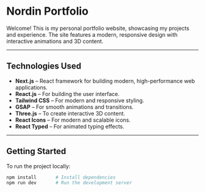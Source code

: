 # Nordin Portfolio

Welcome! This is my personal portfolio website, showcasing my projects and experience. The site features a modern, responsive design with interactive animations and 3D content.

---

## Technologies Used

- **Next.js** – React framework for building modern, high-performance web applications.
- **React.js** – For building the user interface.
- **Tailwind CSS** – For modern and responsive styling.
- **GSAP** – For smooth animations and transitions.
- **Three.js** – To create interactive 3D content.
- **React Icons** – For modern and scalable icons.
- **React Typed** – For animated typing effects.

---

## Getting Started

To run the project locally:

```bash
npm install       # Install dependencies
npm run dev       # Run the development server
